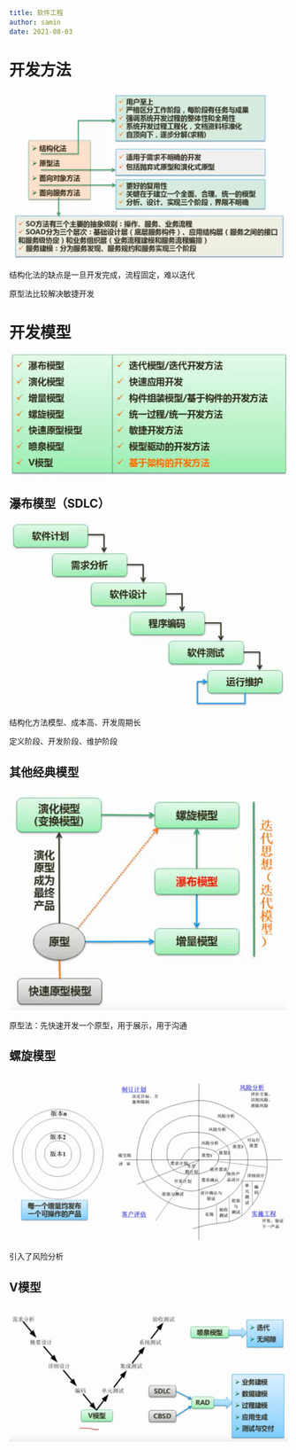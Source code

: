 ```yaml
title: 软件工程 
author: samin
date: 2021-08-03
```

# 开发方法

![](./pic/软件工程开发方法.png)

结构化法的缺点是一旦开发完成，流程固定，难以迭代

原型法比较解决敏捷开发

# 开发模型

![](./pic/软件工程开发模型.png)

## 瀑布模型（SDLC）

![](./pic/瀑布模型.png)

结构化方法模型、成本高、开发周期长

定义阶段、开发阶段、维护阶段

## 其他经典模型

![](./pic/瀑布模型的升级.png)

原型法：先快速开发一个原型，用于展示，用于沟通

## 螺旋模型

![](./pic/螺旋模型.png)

引入了风险分析

## V模型

![](./pic/V模型.png)